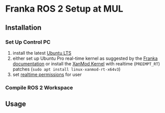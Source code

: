 # Franka ROS 2 Setup at MUL

## Installation

### Set Up Control PC

1. install the latest [Ubuntu LTS](https://ubuntu.com/download/desktop)
2. either set up Ubuntu Pro real-time kernel as suggested by the [Franka documentation](https://support.franka.de/docs/installation_linux.html#setting-up-the-real-time-kernel) or install the [XanMod Kernel](https://xanmod.org/) with realtime (`PREEMPT_RT`) patches (`sudo apt install linux-xanmod-rt-x64v3`)
3. set [realtime permissions](https://support.franka.de/docs/installation_linux.html#installation-real-time) for user

### Compile ROS 2 Workspace

## Usage
